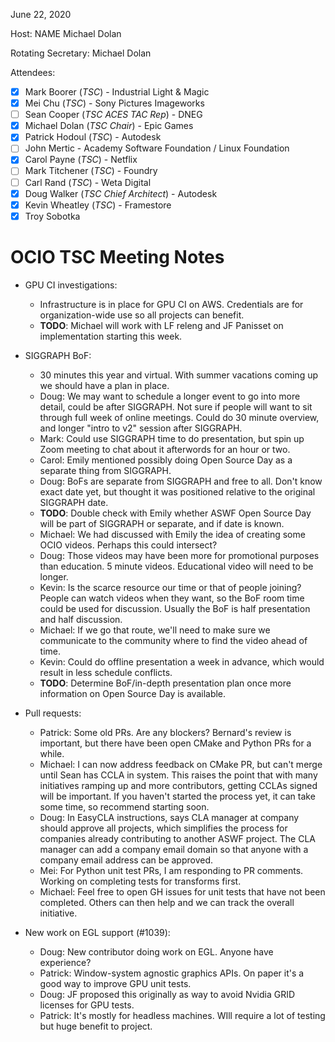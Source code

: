 <!-- SPDX-License-Identifier: CC-BY-4.0 -->
<!-- Copyright Contributors to the OpenColorIO Project. -->

June 22, 2020

Host: NAME Michael Dolan

Rotating Secretary: Michael Dolan

Attendees:
  * [X] Mark Boorer (_TSC_) - Industrial Light & Magic
  * [X] Mei Chu (_TSC_) - Sony Pictures Imageworks
  * [ ] Sean Cooper (_TSC ACES TAC Rep_) - DNEG
  * [X] Michael Dolan (_TSC Chair_) - Epic Games
  * [X] Patrick Hodoul (_TSC_) - Autodesk
  * [ ] John Mertic - Academy Software Foundation / Linux Foundation
  * [X] Carol Payne (_TSC_) - Netflix
  * [ ] Mark Titchener (_TSC_) - Foundry
  * [ ] Carl Rand (_TSC_) - Weta Digital
  * [X] Doug Walker (_TSC Chief Architect_) - Autodesk
  * [X] Kevin Wheatley (_TSC_) - Framestore
  * [X] Troy Sobotka

# **OCIO TSC Meeting Notes**

* GPU CI investigations:
    - Infrastructure is in place for GPU CI on AWS. Credentials are for 
      organization-wide use so all projects can benefit.
    - **TODO**: Michael will work with LF releng and JF Panisset on 
      implementation starting this week.

* SIGGRAPH BoF:
    - 30 minutes this year and virtual. With summer vacations coming up we 
      should have a plan in place.
    - Doug: We may want to schedule a longer event to go into more detail, 
      could be after SIGGRAPH. Not sure if people will want to sit through full 
      week of online meetings. Could do 30 minute overview, and longer 
      "intro to v2" session after SIGGRAPH.
    - Mark: Could use SIGGRAPH time to do presentation, but spin up Zoom 
      meeting to chat about it afterwords for an hour or two.
    - Carol: Emily mentioned possibly doing Open Source Day as a separate thing 
      from SIGGRAPH.
    - Doug: BoFs are separate from SIGGRAPH and free to all. Don't know exact 
      date yet, but thought it was positioned relative to the original SIGGRAPH 
      date.
    - **TODO**: Double check with Emily whether ASWF Open Source Day will be 
      part of SIGGRAPH or separate, and if date is known.
    - Michael: We had discussed with Emily the idea of creating some OCIO 
      videos. Perhaps this could intersect?
    - Doug: Those videos may have been more for promotional purposes than 
      education. 5 minute videos. Educational video will need to be longer.
    - Kevin: Is the scarce resource our time or that of people joining? People 
      can watch videos when they want, so the BoF room time could be used for 
      discussion. Usually the BoF is half presentation and half discussion.
    - Michael: If we go that route, we'll need to make sure we communicate 
      to the community where to find the video ahead of time.
    - Kevin: Could do offline presentation a week in advance, which would 
      result in less schedule conflicts.
    - **TODO**: Determine BoF/in-depth presentation plan once more information
      on Open Source Day is available.

* Pull requests:
    - Patrick: Some old PRs. Are any blockers? Bernard's review is important, 
      but there have been open CMake and Python PRs for a while.
    - Michael: I can now address feedback on CMake PR, but can't merge until 
      Sean has CCLA in system. This raises the point that with many initiatives 
      ramping up and more contributors, getting CCLAs signed will be important. 
      If you haven't started the process yet, it can take some time, so 
      recommend starting soon.
    - Doug: In EasyCLA instructions, says CLA manager at company should approve 
      all projects, which simplifies the process for companies already 
      contributing to another ASWF project. The CLA manager can add a company 
      email domain so that anyone with a company email address can be approved.
    - Mei: For Python unit test PRs, I am responding to PR comments. Working on
      completing tests for transforms first.
    - Michael: Feel free to open GH issues for unit tests that have not been 
      completed. Others can then help and we can track the overall initiative.

* New work on EGL support (#1039):
    - Doug: New contributor doing work on EGL. Anyone have experience?
    - Patrick: Window-system agnostic graphics APIs. On paper it's a good way 
      to improve GPU unit tests.
    - Doug: JF proposed this originally as way to avoid Nvidia GRID licenses 
      for GPU tests.
    - Patrick: It's mostly for headless machines. WIll require a lot of testing 
      but huge benefit to project.
